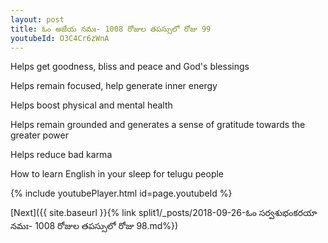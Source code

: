 ```yaml
---
layout: post
title: ఓం అజేయ నమః- 1008 రోజుల తపస్సులో రోజు 99
youtubeId: O3C4Cr6zWnA
---
```

 
 
Helps get goodness, bliss and peace and God's blessings
 
Helps remain focused, help generate inner energy 
 
Helps boost physical and mental health 
 
Helps remain grounded and generates a sense of gratitude towards the greater power 
 
Helps reduce bad karma
 
How to learn English in your sleep for telugu people
 
 
 
 


{% include youtubePlayer.html id=page.youtubeId %}
 
[Next]({{ site.baseurl }}{% link split1/_posts/2018-09-26-ఓం సర్వశుభంకరయా నమః- 1008 రోజుల తపస్సులో రోజు 98.md%})
 

